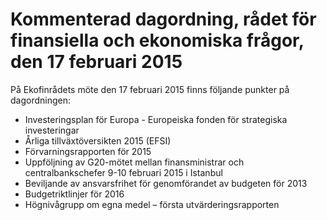 # Kommenterad dagordning, rådet för finansiella och ekonomiska frågor, den 17 februari 2015

På Ekofinrådets möte den 17 februari 2015 finns följande punkter på dagordningen:

* Investeringsplan för Europa - Europeiska fonden för strategiska investeringar
* Årliga tillväxtöversikten 2015 (EFSI)
* Förvarningsrapporten för 2015
* Uppföljning av G20-mötet mellan finansministrar och centralbankschefer 9-10 februari 2015 i Istanbul
* Beviljande av ansvarsfrihet för genomförandet av budgeten för 2013
* Budgetriktlinjer för 2016
* Högnivågrupp om egna medel – första utvärderingsrapporten
